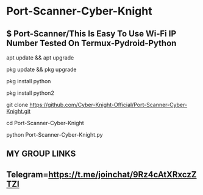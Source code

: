 # Port-Scanner-Cyber-Knight
$ Port-Scanner/This Is Easy To Use Wi-Fi IP Number Tested On Termux-Pydroid-Python
----------------------------------------------------------------------------------



apt update && apt upgrade

pkg update && pkg upgrade

pkg install python

pkg install python2

git clone https://github.com/Cyber-Knight-Official/Port-Scanner-Cyber-Knight.git

cd Port-Scanner-Cyber-Knight

python Port-Scanner-Cyber-Knight.py

MY GROUP LINKS
----------------------------------------------------------------------------------
Telegram=https://t.me/joinchat/9Rz4cAtXRxczZTZl
----------------------------------------------------------------------------------
